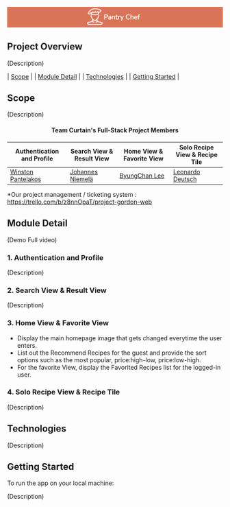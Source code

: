 <img display="center" src="dist/resources/chef-logo.png"></img>

## Project Overview
(Description)


<div>

| [Scope](#scope) |
| [Module Detail](#module-detail) |
| [Technologies](#technologies) |
| [Getting Started](#getting-started) |

</div>

## Scope

(Description)

<div align="center">

#### **Team Curtain's Full-Stack Project Members**


| Authentication and Profile | Search View & Result View | Home View & Favorite View | Solo Recipe View & Recipe Tile |
| ------------- | ---------------- | ------------------- | --------- |
|[Winston Pantelakos][wp] | [Johannes Niemelä][jn] | [ByungChan Lee][bl] | [Leonardo Deutsch][ld] |

[wp]:https://github.com/winstonthep
[jn]:https://github.com/Heine574
[bl]:https://github.com/lbc1013
[ld]:https://github.com/leonardodeutsch

</div>
*Our project management / ticketing system : <a href='https://trello.com/b/z8nnOpaT/project-gordon-web'>https://trello.com/b/z8nnOpaT/project-gordon-web</a>

## Module Detail
(Demo Full video)

### 1. Authentication and Profile

(Description)

### 2. Search View & Result View

(Description)

### 3. Home View & Favorite View

- Display the main homepage image that gets changed everytime the user enters.
- List out the Recommend Recipes for the guest and provide the sort options such as the most popular, price:high-low, price:low-high.
- For the favorite View, display the Favorited Recipes list for the logged-in user.

### 4. Solo Recipe View & Recipe Tile

(Description)

## Technologies

(Description)


## Getting Started
To run the app on your local machine:

(Description)
